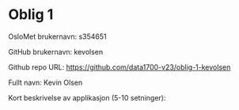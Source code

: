 Oblig 1
=======
OsloMet brukernavn: s354651

GitHub brukernavn: kevolsen

Github repo URL: https://github.com/data1700-v23/oblig-1-kevolsen

Fullt navn: Kevin Olsen

Kort beskrivelse av applikasjon (5-10 setninger):
